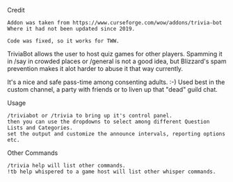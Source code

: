 Credit

    Addon was taken from https://www.curseforge.com/wow/addons/trivia-bot
    Where it had not been updated since 2019. 

    Code was fixed, so it works for TWW.

TriviaBot allows the user to host quiz games for other players.
Spamming it in /say in crowded places or /general is not a good idea,
but Blizzard's spam prevention makes it alot harder to abuse it that way currently.

It's a nice and safe pass-time among consenting adults. :-)
Used best in the custom channel, a party with friends or to liven up that "dead" guild chat.


Usage

    /triviabot or /trivia to bring up it's control panel.
    then you can use the dropdowns to select among different Question Lists and Categories.
    set the output and customize the announce intervals, reporting options etc.

Other Commands

    /trivia help will list other commands.
    !tb help whispered to a game host will list other whisper commands.

